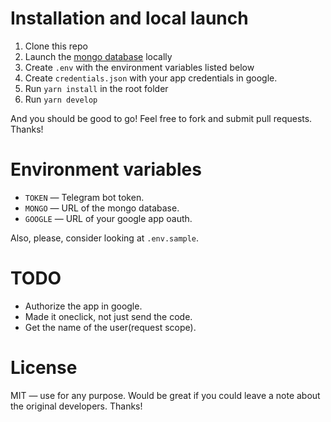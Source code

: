 # Installation and local launch

1. Clone this repo
2. Launch the [mongo database](https://www.mongodb.com/) locally
3. Create `.env` with the environment variables listed below
4. Create `credentials.json` with your app credentials in google.
4. Run `yarn install` in the root folder
5. Run `yarn develop`

And you should be good to go! Feel free to fork and submit pull requests. Thanks!

# Environment variables

- `TOKEN` — Telegram bot token.
- `MONGO` — URL of the mongo database.
- `GOOGLE` — URL of your google app oauth.

Also, please, consider looking at `.env.sample`.

# TODO

* Authorize the app in google.
* Made it oneclick, not just send the code.
* Get the name of the user(request scope).

# License

MIT — use for any purpose. Would be great if you could leave a note about the original developers. Thanks!

